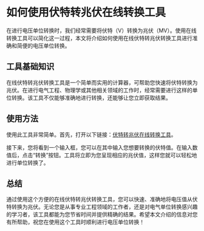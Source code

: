 如何使用伏特转兆伏在线转换工具
===============

在进行电压单位转换时，我们经常需要将伏特（V）转换为兆伏（MV）。使用在线转换工具可以简化这一过程，本文将介绍如何使用在线伏特转兆伏转换工具进行准确和简便的电压单位转换。

工具基础知识
------

在线伏特转兆伏转换工具是一个简单而实用的计算器，可帮助您快速将伏特转换为兆伏。在进行电气工程、物理学或其他相关领域的工作时，经常需要进行这样的单位转换。该工具不仅能够准确地进行转换，还能够让您立即获取结果。

使用方法
----

使用此工具非常简单。首先，打开以下链接：[伏特转兆伏在线转换工具](https://www.onlinecalculatorsfree.com/zh-tw/convert/volts-to-megavolts.html)。

接下来，您将看到一个输入框，您可以在其中输入您想要转换的伏特值。在输入数值后，点击“转换”按钮。工具将立即为您呈现相应的兆伏值，这样您就可以轻松地进行单位转换了。

总结
--

通过使用这个方便的在线伏特转兆伏转换工具，您可以快速、准确地将电压值从伏特转换为兆伏。无论您是从事专业工程领域的工作者，还是对电气单位转换感兴趣的学习者，该工具都能为您节省时间并提供精确的结果。希望本文介绍的信息对您有所帮助，祝您在使用这个工具时顺利进行电压单位转换！